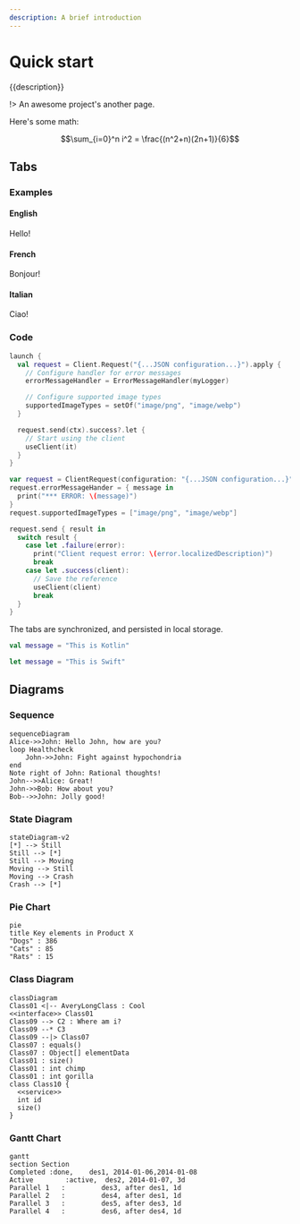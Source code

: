 ```yaml
---
description: A brief introduction
---
```


# Quick start

{{description}}

!> An awesome project's another page.

Here's some math:

$$\sum_{i=0}^n i^2 = \frac{(n^2+n)(2n+1)}{6}$$

## Tabs

### Examples

<!-- tabs:start -->

#### **English**

Hello!

#### **French**

Bonjour!

#### **Italian**

Ciao!

<!-- tabs:end -->

### Code

<!-- tabs:start -->

<!-- tab:Kotlin -->
```kotlin {highlight:"2,10"}
launch {
  val request = Client.Request("{...JSON configuration...}").apply {
    // Configure handler for error messages
    errorMessageHandler = ErrorMessageHandler(myLogger)

    // Configure supported image types
    supportedImageTypes = setOf("image/png", "image/webp")
  }

  request.send(ctx).success?.let {
    // Start using the client
    useClient(it)
  }
}
```

<!-- tab:Swift -->
```swift {highlight:"1,7"}
var request = ClientRequest(configuration: "{...JSON configuration...}")
request.errorMessageHander = { message in
  print("*** ERROR: \(message)")
}
request.supportedImageTypes = ["image/png", "image/webp"]

request.send { result in
  switch result {
    case let .failure(error):
      print("Client request error: \(error.localizedDescription)")
      break
    case let .success(client):
      // Save the reference
      useClient(client)
      break
  }
}
```

<!-- tabs:end -->

The tabs are synchronized, and persisted in local storage.

<!-- tabs:start -->

<!-- tab:Kotlin -->
```kotlin
val message = "This is Kotlin"
```

<!-- tab:Swift -->
```swift
let message = "This is Swift"
```

<!-- tabs:end -->

## Diagrams

### Sequence

```mermaid
sequenceDiagram
Alice->>John: Hello John, how are you?
loop Healthcheck
    John->>John: Fight against hypochondria
end
Note right of John: Rational thoughts!
John-->>Alice: Great!
John->>Bob: How about you?
Bob-->>John: Jolly good!
```

### State Diagram

```mermaid
stateDiagram-v2
[*] --> Still
Still --> [*]
Still --> Moving
Moving --> Still
Moving --> Crash
Crash --> [*]
```

### Pie Chart

```mermaid
pie
title Key elements in Product X
"Dogs" : 386
"Cats" : 85
"Rats" : 15
```

### Class Diagram

```mermaid
classDiagram
Class01 <|-- AveryLongClass : Cool
<<interface>> Class01
Class09 --> C2 : Where am i?
Class09 --* C3
Class09 --|> Class07
Class07 : equals()
Class07 : Object[] elementData
Class01 : size()
Class01 : int chimp
Class01 : int gorilla
class Class10 {
  <<service>>
  int id
  size()
}
```

### Gantt Chart

```mermaid
gantt
section Section
Completed :done,    des1, 2014-01-06,2014-01-08
Active        :active,  des2, 2014-01-07, 3d
Parallel 1   :         des3, after des1, 1d
Parallel 2   :         des4, after des1, 1d
Parallel 3   :         des5, after des3, 1d
Parallel 4   :         des6, after des4, 1d
```
